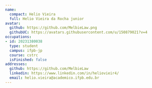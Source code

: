 ```yaml
---
name:
  compact: Helio Vieira
  full: Helio Vieira da Rocha junior
avatar:
  github: https://github.com/MelbieLaw.png
  githubUC: https://avatars.githubusercontent.com/u/150879021?v=4
occupations:
- id: 20231380038
  type: student
  campus: ifpb-jp
  course: cstrc
  isFinished: false
addresses:
  github: https://github.com/MelbieLaw
  linkedin: https://www.linkedin.com/in/heliovieir4/
  email: helio.vieira@academico.ifpb.edu.br
---
```

